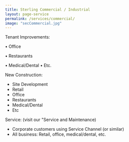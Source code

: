 ```yaml
---
title: Sterling Commercial / Industrial
layout: page-service
permalink: /services/commercial/
image: "secCommercial.jpg"
---
```


Tenant Improvements:


 &#8226; Office

 &#8226; Restaurants
 
 &#8226; Medical/Dental
 &#8226; Etc.


New Construction:

 - Site Development
 - Retail 
 - Office
 - Restaurants
 - Medical/Dental
 - Etc

Service: (visit our "Service and Maintenance)

 - Corporate customers using Service Channel (or similar)
 - All business: Retail, office, medical/dental, etc.

